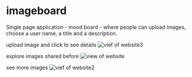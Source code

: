 # imageboard
Single page application - mood board - where people can upload images, choose a user name, a title and a description.


upload image and click to see details
![](https://github.com/chantal0000/imageboard/blob/main/images_github/view3.gif "vief of website3")


explore images shared before
![](https://github.com/chantal0000/imageboard/blob/main/images_github/view1.gif "view of website")

see more images
![](https://github.com/chantal0000/imageboard/blob/main/images_github/view2.gif "vief of website2")

